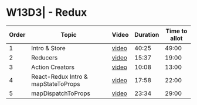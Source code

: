 # W13D3| - Redux

| Order | Topic                               | Video          | Duration | Time to allot |
| ----- | ----------------------------------- | -------------- | -------- | ------------- |
| 1     | Intro & Store                       | [video][vid 1] | 40:25    | 49:00         |
| 2     | Reducers                            | [video][vid 2] | 15:37    | 19:00         |
| 3     | Action Creators                     | [video][vid 3] | 10:08    | 13:00         |
| 4     | React-Redux Intro & mapStateToProps | [video][vid 4] | 17:58    | 22:00         |
| 5     | mapDispatchToProps                  | [video][vid 5] | 23:34    | 29:00         |

[vid 1]: https://vimeo.com/340778392/32de161b19
[vid 2]: https://vimeo.com/340779518/f3c2450807
[vid 3]: https://vimeo.com/340779952/899c329622
[vid 4]: https://vimeo.com/340781052/4a5a9d4884
[vid 5]: https://vimeo.com/340781971/bcacc1b6d8
